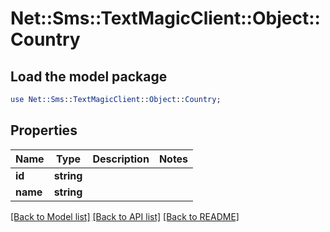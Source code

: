 # Net::Sms::TextMagicClient::Object::Country

## Load the model package
```perl
use Net::Sms::TextMagicClient::Object::Country;
```

## Properties
Name | Type | Description | Notes
------------ | ------------- | ------------- | -------------
**id** | **string** |  | 
**name** | **string** |  | 

[[Back to Model list]](../README.md#documentation-for-models) [[Back to API list]](../README.md#documentation-for-api-endpoints) [[Back to README]](../README.md)



